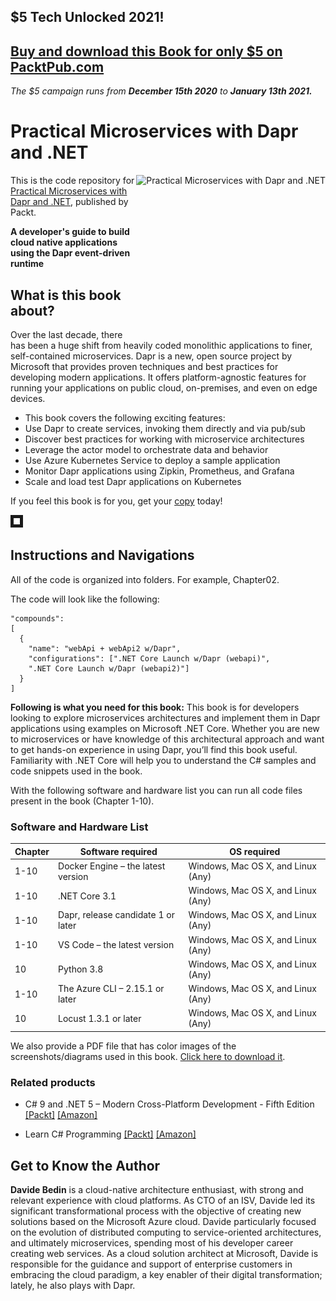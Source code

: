 ## $5 Tech Unlocked 2021!
[Buy and download this Book for only $5 on PacktPub.com](https://www.packtpub.com/product/practical-microservices-with-dapr-and-net/9781800568372)
-----
*The $5 campaign         runs from __December 15th 2020__ to __January 13th 2021.__*

# Practical Microservices with Dapr and .NET

<a href="https://www.packtpub.com/web-development/practical-microservices-with-dapr-and-net?utm_source=github&utm_medium=repository&utm_campaign=9781800568372"><img src="https://static.packt-cdn.com/products/9781800568372/cover/smaller" alt="Practical Microservices with Dapr and .NET" height="256px" align="right"></a>

This is the code repository for [Practical Microservices with Dapr and .NET](https://www.packtpub.com/web-development/practical-microservices-with-dapr-and-net?utm_source=github&utm_medium=repository&utm_campaign=9781800568372), published by Packt.

**A developer's guide to build cloud native applications using the Dapr event-driven runtime**

## What is this book about?
Over the last decade, there has been a huge shift from heavily coded monolithic applications to finer, self-contained microservices. Dapr is a new, open source project by Microsoft that provides proven techniques and best practices for developing modern applications. It offers platform-agnostic features for running your applications on public cloud, on-premises, and even on edge devices. 

* This book covers the following exciting features:
* Use Dapr to create services, invoking them directly and via pub/sub
* Discover best practices for working with microservice architectures
* Leverage the actor model to orchestrate data and behavior
* Use Azure Kubernetes Service to deploy a sample application
* Monitor Dapr applications using Zipkin, Prometheus, and Grafana
* Scale and load test Dapr applications on Kubernetes


If you feel this book is for you, get your [copy](https://www.amazon.com/dp/1800568371) today!

<a href="https://www.packtpub.com/?utm_source=github&utm_medium=banner&utm_campaign=GitHubBanner"><img src="https://raw.githubusercontent.com/PacktPublishing/GitHub/master/GitHub.png" 
alt="https://www.packtpub.com/" border="5" /></a>

## Instructions and Navigations
All of the code is organized into folders. For example, Chapter02.

The code will look like the following:
```
"compounds":
[
  {
    "name": "webApi + webApi2 w/Dapr",
    "configurations": [".NET Core Launch w/Dapr (webapi)",
    ".NET Core Launch w/Dapr (webapi2)"]
  }
]
```

**Following is what you need for this book:**
This book is for developers looking to explore microservices architectures and implement them in Dapr applications using examples on Microsoft .NET Core. Whether you are new to microservices or have knowledge of this architectural approach and want to get hands-on experience in using Dapr, you’ll find this book useful. Familiarity with .NET Core will help you to understand the C# samples and code snippets used in the book.

With the following software and hardware list you can run all code files present in the book (Chapter 1-10).
### Software and Hardware List
| Chapter | Software required | OS required |
| -------- | ------------------------------------ | ----------------------------------- |
| 1-10 | Docker Engine – the latest version  | Windows, Mac OS X, and Linux (Any) |
| 1-10 | .NET Core 3.1  | Windows, Mac OS X, and Linux (Any) |
| 1-10 | Dapr, release candidate 1 or later  | Windows, Mac OS X, and Linux (Any) |
| 1-10 | VS Code – the latest version  | Windows, Mac OS X, and Linux (Any) |
| 10 | Python 3.8  | Windows, Mac OS X, and Linux (Any) |
| 1-10 | The Azure CLI – 2.15.1 or later  | Windows, Mac OS X, and Linux (Any) |
| 10 | Locust 1.3.1 or later  | Windows, Mac OS X, and Linux (Any) |

We also provide a PDF file that has color images of the screenshots/diagrams used in this book. [Click here to download it](https://static.packt-cdn.com/downloads/9781800568372_ColorImages.pdf).

### Related products
* C# 9 and .NET 5 – Modern Cross-Platform Development - Fifth Edition [[Packt]](https://www.packtpub.com/product/c-9-and-net-5-modern-cross-platform-development-fifth-edition/9781800568105?utm_source=github&utm_medium=repository&utm_campaign=9781800568105) [[Amazon]](https://www.amazon.com/dp/180056810X)

* Learn C# Programming [[Packt]](packtpub.com/product/learn-c-programming/9781789805864?utm_source=github&utm_medium=repository&utm_campaign=9781789805864) [[Amazon]](https://www.amazon.com/dp/1789805864)

## Get to Know the Author
**Davide Bedin**
is a cloud-native architecture enthusiast, with strong and relevant experience with cloud platforms.
As CTO of an ISV, Davide led its significant transformational process with the objective of creating new solutions based on the Microsoft Azure cloud.
Davide particularly focused on the evolution of distributed computing to service-oriented architectures, and ultimately microservices, spending most of his developer career creating web services.
As a cloud solution architect at Microsoft, Davide is responsible for the guidance and support of enterprise customers in embracing the cloud paradigm, a key enabler of their digital transformation; lately, he also plays with Dapr.

